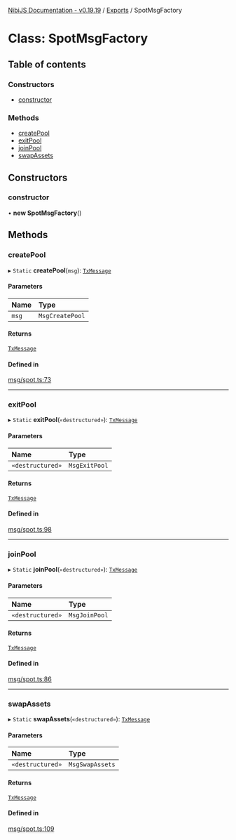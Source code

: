 [NibiJS Documentation - v0.19.19](../intro.md) / [Exports](../modules.md) / SpotMsgFactory

# Class: SpotMsgFactory

## Table of contents

### Constructors

- [constructor](SpotMsgFactory.md#constructor)

### Methods

- [createPool](SpotMsgFactory.md#createpool)
- [exitPool](SpotMsgFactory.md#exitpool)
- [joinPool](SpotMsgFactory.md#joinpool)
- [swapAssets](SpotMsgFactory.md#swapassets)

## Constructors

### constructor

• **new SpotMsgFactory**()

## Methods

### createPool

▸ `Static` **createPool**(`msg`): [`TxMessage`](../interfaces/TxMessage.md)

#### Parameters

| Name | Type |
| :------ | :------ |
| `msg` | `MsgCreatePool` |

#### Returns

[`TxMessage`](../interfaces/TxMessage.md)

#### Defined in

[msg/spot.ts:73](https://github.com/NibiruChain/ts-sdk/blob/6a4b668/packages/nibijs/src/msg/spot.ts#L73)

___

### exitPool

▸ `Static` **exitPool**(`«destructured»`): [`TxMessage`](../interfaces/TxMessage.md)

#### Parameters

| Name | Type |
| :------ | :------ |
| `«destructured»` | `MsgExitPool` |

#### Returns

[`TxMessage`](../interfaces/TxMessage.md)

#### Defined in

[msg/spot.ts:98](https://github.com/NibiruChain/ts-sdk/blob/6a4b668/packages/nibijs/src/msg/spot.ts#L98)

___

### joinPool

▸ `Static` **joinPool**(`«destructured»`): [`TxMessage`](../interfaces/TxMessage.md)

#### Parameters

| Name | Type |
| :------ | :------ |
| `«destructured»` | `MsgJoinPool` |

#### Returns

[`TxMessage`](../interfaces/TxMessage.md)

#### Defined in

[msg/spot.ts:86](https://github.com/NibiruChain/ts-sdk/blob/6a4b668/packages/nibijs/src/msg/spot.ts#L86)

___

### swapAssets

▸ `Static` **swapAssets**(`«destructured»`): [`TxMessage`](../interfaces/TxMessage.md)

#### Parameters

| Name | Type |
| :------ | :------ |
| `«destructured»` | `MsgSwapAssets` |

#### Returns

[`TxMessage`](../interfaces/TxMessage.md)

#### Defined in

[msg/spot.ts:109](https://github.com/NibiruChain/ts-sdk/blob/6a4b668/packages/nibijs/src/msg/spot.ts#L109)
